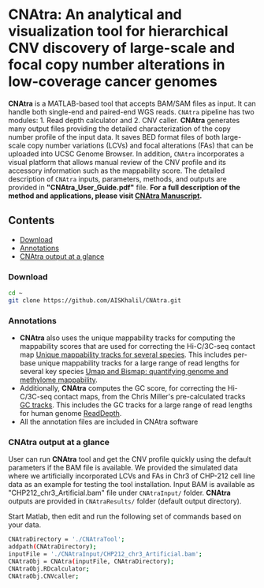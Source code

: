 # CNAtra: An analytical and visualization tool for hierarchical CNV discovery of large-scale and focal copy number alterations in low-coverage cancer genomes

**CNAtra** is a MATLAB-based tool that accepts BAM/SAM files as input. It can handle both single-end and paired-end WGS reads. `CNAtra` pipeline has two modules: 1. Read depth calculator and 2. CNV caller. **CNAtra** generates many output files providing the detailed characterization of the copy number profile of the input data. It saves BED format files of both large-scale copy number variations (LCVs) and focal alterations (FAs) that can be uploaded into UCSC Genome Browser. In addition, `CNAtra` incorporates a visual platform that allows manual review of the CNV profile and its accessory information such as the mappability score. The detailed description of `CNAtra` inputs, parameters, methods, and outputs are provided in **"CNAtra_User_Guide.pdf"** file.
**For a full description of the method and applications, please visit [CNAtra Manuscript](https://www.biorxiv.org/content/10.1101/639294v1).**
  
## Contents
- [Download](#Download)
- [Annotations](#annotations)
- [CNAtra output at a glance](#CNAtra_Example)
     
### <a name="Download"></a>Download
```bash
cd ~
git clone https://github.com/AISKhalil/CNAtra.git
```
   
### <a name="annotations"></a>Annotations  
- **CNAtra** also uses the unique mappability tracks for computing the mappability scores that are used for correcting the Hi-C/3C-seq contact map  [Unique mappability tracks for several species](https://sites.google.com/site/anshulkundaje/projects/mappability). This includes per-base unique mappability tracks for a large range of read lengths for several key species [Umap and Bismap: quantifying genome and methylome mappability](https://academic.oup.com/nar/article/46/20/e120/5086676). 
- Additionally, **CNAtra** computes the GC score, for correcting the Hi-C/3C-seq contact maps, from the Chris Miller's pre-calculated tracks [GC tracks](https://xfer.genome.wustl.edu/gxfer1/project/cancer-genomics/readDepth/index.html). This includes the GC tracks for a large range of read lengths for human genome [ReadDepth](https://journals.plos.org/plosone/article?id=10.1371/journal.pone.0016327). 
- All the annotation files are included in CNAtra software

### <a name="CNAtra_Example"></a>CNAtra output at a glance
User can run **CNAtra** tool and get the CNV profile quickly using the default parameters if the BAM file is available. We provided the simulated data where we artificially incorporated LCVs and FAs in Chr3 of CHP-212 cell line data as an example for testing the tool installation. Input BAM is available as "CHP212_chr3_Artificial.bam" file under `CNAtraInput/` folder. **CNAtra** outputs are provided in `CNAtraResults/` folder (default output directory). 

Start Matlab, then edit and run the following set of commands based on your data.
```bash
CNAtraDirectory = './CNAtraTool';
addpath(CNAtraDirectory);
inputFile = './CNAtraInput/CHP212_chr3_Artificial.bam';
CNAtraObj = CNAtra(inputFile, CNAtraDirectory);
CNAtraObj.RDcalculator;
CNAtraObj.CNVcaller;
```

